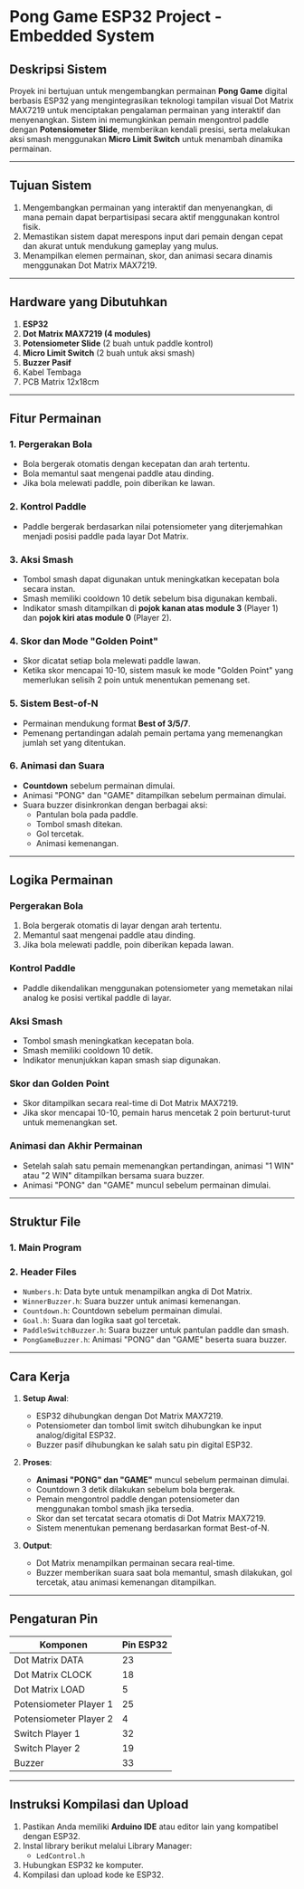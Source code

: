 # Pong Game ESP32 Project - Embedded System

## **Deskripsi Sistem**
Proyek ini bertujuan untuk mengembangkan permainan **Pong Game** digital berbasis ESP32 yang mengintegrasikan teknologi tampilan visual Dot Matrix MAX7219 untuk menciptakan pengalaman permainan yang interaktif dan menyenangkan. Sistem ini memungkinkan pemain mengontrol paddle dengan **Potensiometer Slide**, memberikan kendali presisi, serta melakukan aksi smash menggunakan **Micro Limit Switch** untuk menambah dinamika permainan.

---

## **Tujuan Sistem**
1. Mengembangkan permainan yang interaktif dan menyenangkan, di mana pemain dapat berpartisipasi secara aktif menggunakan kontrol fisik.
2. Memastikan sistem dapat merespons input dari pemain dengan cepat dan akurat untuk mendukung gameplay yang mulus.
3. Menampilkan elemen permainan, skor, dan animasi secara dinamis menggunakan Dot Matrix MAX7219.

---

## **Hardware yang Dibutuhkan**
1. **ESP32**
2. **Dot Matrix MAX7219 (4 modules)**
3. **Potensiometer Slide** (2 buah untuk paddle kontrol)
4. **Micro Limit Switch** (2 buah untuk aksi smash)
5. **Buzzer Pasif**
6. Kabel Tembaga
7. PCB Matrix 12x18cm

---

## **Fitur Permainan**
### **1. Pergerakan Bola**
- Bola bergerak otomatis dengan kecepatan dan arah tertentu.
- Bola memantul saat mengenai paddle atau dinding.
- Jika bola melewati paddle, poin diberikan ke lawan.

### **2. Kontrol Paddle**
- Paddle bergerak berdasarkan nilai potensiometer yang diterjemahkan menjadi posisi paddle pada layar Dot Matrix.

### **3. Aksi Smash**
- Tombol smash dapat digunakan untuk meningkatkan kecepatan bola secara instan.
- Smash memiliki cooldown 10 detik sebelum bisa digunakan kembali.
- Indikator smash ditampilkan di **pojok kanan atas module 3** (Player 1) dan **pojok kiri atas module 0** (Player 2).

### **4. Skor dan Mode "Golden Point"**
- Skor dicatat setiap bola melewati paddle lawan.
- Ketika skor mencapai 10-10, sistem masuk ke mode "Golden Point" yang memerlukan selisih 2 poin untuk menentukan pemenang set.

### **5. Sistem Best-of-N**
- Permainan mendukung format **Best of 3/5/7**.
- Pemenang pertandingan adalah pemain pertama yang memenangkan jumlah set yang ditentukan.

### **6. Animasi dan Suara**
- **Countdown** sebelum permainan dimulai.
- Animasi "PONG" dan "GAME" ditampilkan sebelum permainan dimulai.
- Suara buzzer disinkronkan dengan berbagai aksi:
  - Pantulan bola pada paddle.
  - Tombol smash ditekan.
  - Gol tercetak.
  - Animasi kemenangan.

---

## **Logika Permainan**
### **Pergerakan Bola**
1. Bola bergerak otomatis di layar dengan arah tertentu.
2. Memantul saat mengenai paddle atau dinding.
3. Jika bola melewati paddle, poin diberikan kepada lawan.

### **Kontrol Paddle**
- Paddle dikendalikan menggunakan potensiometer yang memetakan nilai analog ke posisi vertikal paddle di layar.

### **Aksi Smash**
- Tombol smash meningkatkan kecepatan bola.
- Smash memiliki cooldown 10 detik.
- Indikator menunjukkan kapan smash siap digunakan.

### **Skor dan Golden Point**
- Skor ditampilkan secara real-time di Dot Matrix MAX7219.
- Jika skor mencapai 10-10, pemain harus mencetak 2 poin berturut-turut untuk memenangkan set.

### **Animasi dan Akhir Permainan**
- Setelah salah satu pemain memenangkan pertandingan, animasi "1 WIN" atau "2 WIN" ditampilkan bersama suara buzzer.
- Animasi "PONG" dan "GAME" muncul sebelum permainan dimulai.

---

## **Struktur File**
### **1. Main Program**
<!-- - `pong_game_18dec.ino`: Implementasi logika permainan dan kontrol utama. -->

### **2. Header Files**
- `Numbers.h`: Data byte untuk menampilkan angka di Dot Matrix.
- `WinnerBuzzer.h`: Suara buzzer untuk animasi kemenangan.
- `Countdown.h`: Countdown sebelum permainan dimulai.
- `Goal.h`: Suara dan logika saat gol tercetak.
- `PaddleSwitchBuzzer.h`: Suara buzzer untuk pantulan paddle dan smash.
- `PongGameBuzzer.h`: Animasi "PONG" dan "GAME" beserta suara buzzer.

---

## **Cara Kerja**
1. **Setup Awal**:
   - ESP32 dihubungkan dengan Dot Matrix MAX7219.
   - Potensiometer dan tombol limit switch dihubungkan ke input analog/digital ESP32.
   - Buzzer pasif dihubungkan ke salah satu pin digital ESP32.

2. **Proses**:
   - **Animasi "PONG" dan "GAME"** muncul sebelum permainan dimulai.
   - Countdown 3 detik dilakukan sebelum bola bergerak.
   - Pemain mengontrol paddle dengan potensiometer dan menggunakan tombol smash jika tersedia.
   - Skor dan set tercatat secara otomatis di Dot Matrix MAX7219.
   - Sistem menentukan pemenang berdasarkan format Best-of-N.

3. **Output**:
   - Dot Matrix menampilkan permainan secara real-time.
   - Buzzer memberikan suara saat bola memantul, smash dilakukan, gol tercetak, atau animasi kemenangan ditampilkan.

---

## **Pengaturan Pin**
| Komponen                | Pin ESP32  |
|-------------------------|------------|
| Dot Matrix DATA         | 23         |
| Dot Matrix CLOCK        | 18         |
| Dot Matrix LOAD         | 5          |
| Potensiometer Player 1  | 25         |
| Potensiometer Player 2  | 4          |
| Switch Player 1         | 32         |
| Switch Player 2         | 19         |
| Buzzer                  | 33         |

---

## **Instruksi Kompilasi dan Upload**
1. Pastikan Anda memiliki **Arduino IDE** atau editor lain yang kompatibel dengan ESP32.
2. Instal library berikut melalui Library Manager:
   - `LedControl.h`
3. Hubungkan ESP32 ke komputer.
4. Kompilasi dan upload kode ke ESP32.